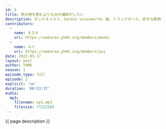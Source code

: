 ```yaml
---
id: 1
title: 飲み物を飲むよりも水分補給がしたい
description: ポッドキャスト、Garmin vivosmart4、猫、トラックボール、好きな飲物 などについて話しました。
contributors:
  - 
    name: モエキ
    uri: https://wakaran.yhmk.org/members/moeki
  -
    name: ユイ
    uri: https://wakaran.yhmk.org/members/yui
date: 2022-03-17
layout: post
author: YHMK
season: 1
episode_type: full
episode: 2
explicit: 'no'
duration: '00:53:37'
audio:
  mp3:
    filename: ep1.mp3
    filesize: 77222265 
---
```


{{ page.description }}
